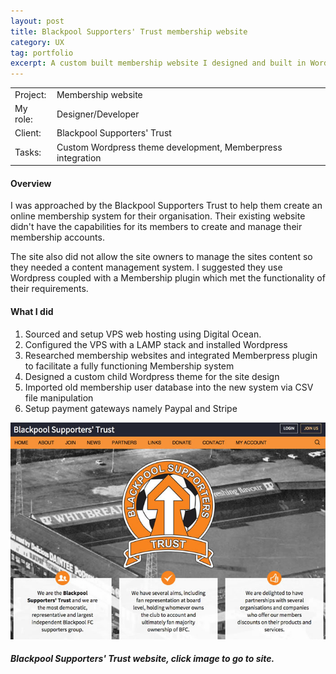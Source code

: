 ```yaml
---
layout: post
title: Blackpool Supporters' Trust membership website
category: UX
tag: portfolio
excerpt: A custom built membership website I designed and built in Wordpress using the Memberpress plugin.
---   
```


<table class="overview cols">
  <tr>
    <td>Project:</td>
    <td>Membership website</td>  
  </tr>  
  <tr>
    <td>My role:</td>
    <td>Designer/Developer</td>
  </tr> 
  <tr>
    <td>Client:</td>
    <td>Blackpool Supporters' Trust</td>  
  </tr> 
  <tr>
    <td>Tasks:</td>
    <td>Custom Wordpress theme development, Memberpress integration </td>
  </tr> 
</table>

#### Overview

I was approached by the Blackpool Supporters Trust to help them create an online membership system for their organisation.  Their existing website didn't have the capabilities for its members to create and manage their membership accounts.  

The site also did not allow the site owners to manage the sites content so they needed a content management system.  I suggested they use Wordpress coupled with a Membership plugin which met the functionality of their requirements.  

#### What I did

1. Sourced and setup VPS web hosting using Digital Ocean.  
2. Configured the VPS with a LAMP stack and installed Wordpress
3. Researched membership websites and integrated Memberpress plugin to facilitate a fully functioning Membership system 
4. Designed a custom child Wordpress theme for the site design
5. Imported old membership user database into the new system via CSV file manipulation 
6. Setup payment gateways namely Paypal and Stripe

<div class="no-margin"><a href="http://www.blackpoolsupporterstrust.com"><img src="/img/bst-thumb.jpg" alt="Blackpool Supporters' Trust website screenshot" /></a></div>

##### Blackpool Supporters' Trust website, click image to go to site.







